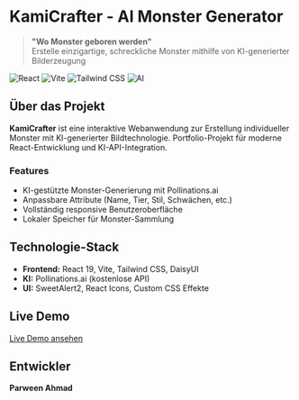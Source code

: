 # KamiCrafter - AI Monster Generator

> **"Wo Monster geboren werden"**  
> Erstelle einzigartige, schreckliche Monster mithilfe von KI-generierter Bilderzeugung

![React](https://img.shields.io/badge/React-19.0.0-61DAFB?style=for-the-badge&logo=react&logoColor=white)
![Vite](https://img.shields.io/badge/Vite-Latest-646CFF?style=for-the-badge&logo=vite&logoColor=white)
![Tailwind CSS](https://img.shields.io/badge/Tailwind%20CSS-3.0+-38B2AC?style=for-the-badge&logo=tailwind-css&logoColor=white)
![AI](https://img.shields.io/badge/AI%20Powered-Pollinations.ai-FF6B6B?style=for-the-badge&logo=robot&logoColor=white)

## Über das Projekt

**KamiCrafter** ist eine interaktive Webanwendung zur Erstellung individueller Monster mit KI-generierter Bildtechnologie. Portfolio-Projekt für moderne React-Entwicklung und KI-API-Integration.

### Features

- KI-gestützte Monster-Generierung mit Pollinations.ai
- Anpassbare Attribute (Name, Tier, Stil, Schwächen, etc.)
- Vollständig responsive Benutzeroberfläche
- Lokaler Speicher für Monster-Sammlung

## Technologie-Stack

- **Frontend:** React 19, Vite, Tailwind CSS, DaisyUI
- **KI:** Pollinations.ai (kostenlose API)
- **UI:** SweetAlert2, React Icons, Custom CSS Effekte

## Live Demo

[Live Demo ansehen]()

## Entwickler

**Parween Ahmad**
